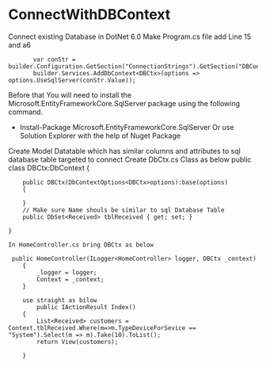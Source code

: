 # ConnectWithDBContext
Connect existing Database in DotNet 6.0
Make Program.cs file add Line 15 and a6

           var conStr = builder.Configuration.GetSection("ConnectionStrings").GetSection("DBConnect");
           builder.Services.AddDbContext<DBCtx>(options => options.UseSqlServer(conStr.Value));

Before that You will need to install the Microsoft.EntityFrameworkCore.SqlServer package using the following command.
 * Install-Package Microsoft.EntityFrameworkCore.SqlServer Or use Solution Explorer with the help of Nuget Package

 Create Model Datatable which has similar columns and attributes to sql database table targeted to connect
 Create DbCtx.cs Class as below
     public class DBCtx:DbContext
    {

        public DBCtx(DbContextOptions<DBCtx>options):base(options)
        {

        }
        // Make sure Name shouls be similar to sql Database Table
        public DbSet<Received> tblReceived { get; set; }

    }

    In HomeController.cs bring DBCtx as below

     public HomeController(ILogger<HomeController> logger, DBCtx _context)
        {
            _logger = logger;
            Context = _context;
        }

        use straight as bilow
            public IActionResult Index()
        {
            List<Received> customers = Context.tblReceived.Where(m=>m.TypeDeviceForSevice == "System").Select(m => m).Take(10).ToList();
            return View(customers);
            
        }